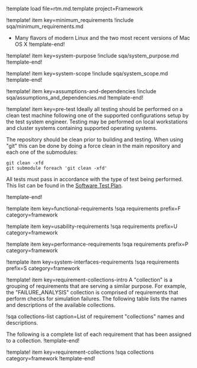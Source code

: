 !template load file=rtm.md.template project=Framework

!template! item key=minimum_requirements
!include sqa/minimum_requirements.md
- Many flavors of modern Linux and the two most recent versions of Mac OS X
!template-end!

!template! item key=system-purpose
!include sqa/system_purpose.md
!template-end!

!template! item key=system-scope
!include sqa/system_scope.md
!template-end!

!template! item key=assumptions-and-dependencies
!include sqa/assumptions_and_dependencies.md
!template-end!

!template! item key=pre-test
Ideally all testing should be performed on a clean test machine following
one of the supported configurations setup by the test system engineer. Testing
may be performed on local workstations and cluster systems containing supported
operating systems.

The repository should be clean prior to building and testing. When using "git"
this can be done by doing a force clean in the main repository and each one
of the submodules:

```
git clean -xfd
git submodule foreach 'git clean -xfd'
```

All tests must pass in accordance with the type of test being performed. This list
can be found in the [Software Test Plan](sqa/framework_stp.md).

!template-end!

!template item key=functional-requirements
!sqa requirements prefix=F category=framework

!template item key=usability-requirements
!sqa requirements prefix=U category=framework

!template item key=performance-requirements
!sqa requirements prefix=P category=framework

!template item key=system-interfaces-requirements
!sqa requirements prefix=S category=framework

!template! item key=requirement-collections-intro
A "collection" is a grouping of requirements that are serving a similar purpose. For example, the
"FAILURE_ANALYSIS" collection is comprised of requirements that perform checks for simulation
failures. The following table lists the names and descriptions of the available collections.

!sqa collections-list caption=List of requirement "collections" names and descriptions.

The following is a complete list of each requirement that has been assigned to a collection.
!template-end!

!template! item key=requirement-collections
!sqa collections category=framework
!template-end!
